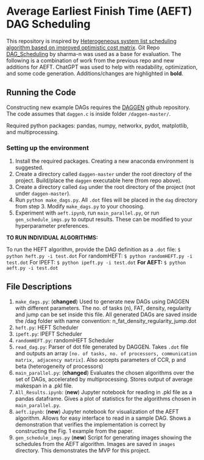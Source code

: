 # Average Earliest Finish Time (AEFT) DAG Scheduling
This repository is inspired by [Heterogeneous system list scheduling algorithm based on improved optimistic cost matrix](https://www.sciencedirect.com/science/article/pii/S0167739X24005405). Git Repo [DAG_Scheduling](https://github.com/sharma-n/DAG_Scheduling/tree/master) by sharma-n was used as a base for evaluation. The following is a combination of work from the previous repo and new additions for AEFT. ChatGPT was used to help with readability, optimization, and some code generation. Additions/changes are highlighted in **bold**.

## Running the Code
Constructing new example DAGs requires the [DAGGEN](https://github.com/frs69wq/daggen) github repository. The code assumes that `daggen.c` is inside folder `/daggen-master/`. 

Required python packages: pandas, numpy, networkx, pydot, matplotlib, and multiprocessing.

### Setting up the environment
1. Install the required packages. Creating a new anaconda environment is suggested.
2. Create a directory called `daggen-master` under the root directory of the project. Build/place the `daggen` executable here (from repo above).
3. Create a directory called `dag` under the root directory of the project (not under `daggen-master`).
4. Run `python make_dags.py`. All `.dot` files will be placed in the `dag` directory from step 3. Modify `make_dags.py` to your choosing.
5. Experiment with `aeft.ipynb`, run `main_parallel.py`, or run `gen_schedule_imgs.py` to output results. These can be modified to your hyperparameter preferences.

**TO RUN INDIVIDUAL ALGORITHMS:**

To run the HEFT algorithm, provide the DAG definition as a `.dot` file:
`$ python heft.py -i test.dot`
For randomHEFT:
`$ python randomHEFT.py -i test.dot`
For IPEFT:
`$ python ipeft.py -i test.dot`
**For AEFT:**
`$ python aeft.py -i test.dot`

## File Descriptions
1. `make_dags.py`: (**changed**) Used to generate new DAGs using DAGGEN with different parameters. The no. of tasks (n), FAT, density, regularity and jump can be set inside this file. All generated DAGs are saved inside the /dag folder with name convention: n_fat_density_regularity_jump.dot
2. `heft.py`: HEFT Scheduler
3. `ipeft.py`: IPEFT Scheduler
4. `randomHEFT.py`: randomHEFT Scheduler
5. `read_dag.py`: Parser of dot file generated by DAGGEN. Takes `.dot` file and outputs an array `[no. of tasks, no. of processors, communication matrix, adjacency matrix]`. Also accepts parameters of CCR, p and beta (heterogeneity of processors)
6. `main_parallel.py`: (**changed**) Evaluates the chosen algorithms over the set of DAGs, accelerated by multiprocessing. Stores output of average makespan in a .pkl file.
7. `All_Results.ipynb`: (**new**) Jupyter notebook for reading in .pkl file as a pandas dataframe. Gives a plot of statistics for the algorithms chosen in `main_parallel.py`.
8. `aeft.ipynb`: (**new**) Jupyter notebook for visualization of the AEFT algorithm. Allows for easy interface to read in a sample DAG. Shows a demonstration that verifies the implementation is correct by constructing the Fig. 1 example from the paper.
9. `gen_schedule_imgs.py` (**new**) Script for generating images showing the schedules from the AEFT algorithm. Images are saved in `images` directory. This demonstrates the MVP for this project.